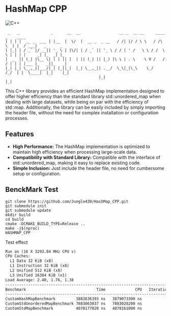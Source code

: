 # HashMap CPP

![C++](https://img.shields.io/badge/HashMap-C++-informational?style=flat-square&logo=cplusplus&logoColor=white&color=2bbc8a)


```shell
 _   _              _      __  __                 __ _  __ __     ____    _    ____               
| | | |  __ _  ___ | |__  |  \/  |  __ _  _ __   / /| |/ / \ \   / /\ \  | |  / ___|   _      _   
| |_| | / _` |/ __|| '_ \ | |\/| | / _` || '_ \ / / | ' /   \ \ / /  \ \ | | | |     _| |_  _| |_ 
|  _  || (_| |\__ \| | | || |  | || (_| || |_) |\ \ | . \    \ V /   / / | | | |___ |_   _||_   _|
|_| |_| \__,_||___/|_| |_||_|  |_| \__,_|| .__/  \_\|_|\_\    \_/   /_/  | |  \____|  |_|    |_|  
                                         |_|                             |_|                      
```

This C++ library provides an efficient HashMap implementation designed to offer higher efficiency than the standard library std::unordered_map when dealing with large datasets, while being on par with the efficiency of std::map. Additionally, the library can be easily included by simply importing the header file, without the need for complex installation or configuration processes.

## Features

- **High Performance:** The HashMap implementation is optimized to maintain high efficiency when processing large-scale data.
- **Compatibility with Standard Library:** Compatible with the interface of std::unordered_map, making it easy to replace existing code.
- **Simple Inclusion:** Just include the header file, no need for cumbersome setup or configuration.

## BenckMark Test

```shell
git clone https://github.com/Jungle430/HashMap_CPP.git
git submodule init
git submodule update
mkdir build
cd build
cmake -DCMAKE_BUILD_TYPE=Release ..
make -j$(nproc)
HASHMAP_CPP
```

Test effect

```md
Run on (16 X 3293.84 MHz CPU s)
CPU Caches:
  L1 Data 32 KiB (x8)
  L1 Instruction 32 KiB (x8)
  L2 Unified 512 KiB (x8)
  L3 Unified 16384 KiB (x1)
Load Average: 2.40, 1.76, 1.38
-------------------------------------------------------------------------
Benchmark                               Time             CPU   Iterations
-------------------------------------------------------------------------
CustomHashMapBenchmark         3882636393 ns   3879073300 ns            1
CustomStdUnorderedMapBenchmark 7883063037 ns   7883028200 ns            1
CustomStdMapBenchmark          4078177020 ns   4078161000 ns            1
```
